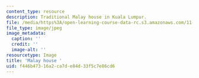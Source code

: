```yaml
---
content_type: resource
description: Traditional Malay house in Kuala Lumpur.
file: /media/https%3A/open-learning-course-data-rc.s3.amazonaws.com/11-384-malaysia-sustainable-cities-practicum-spring-2018/f446b47316a2ca7de84d33f5c7e86cd6_11-384-TLP.jpg
file_type: image/jpeg
image_metadata:
  caption: ''
  credit: ''
  image-alt: ''
resourcetype: Image
title: 'Malay house '
uid: f446b473-16a2-ca7d-e84d-33f5c7e86cd6
---
```

